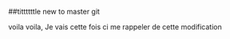 ##tittttttle new to master git

voila voila, Je vais cette fois ci me rappeler de cette modification